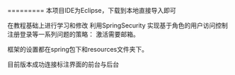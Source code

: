 =========
本项目IDE为Eclipse，下载到本地直接导入即可

在教程基础上进行学习和修改
利用SpringSecurity 实现基于角色的用户访问控制
注册登录等一系列问题的策略：
激活需要邮箱。

框架的设置都在spring包下和resources文件夹下。

目前版本成功连接标注界面的前台与后台

